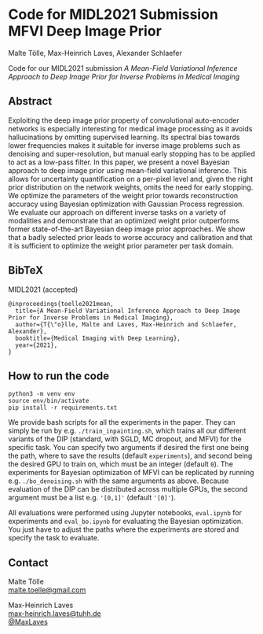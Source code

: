 # Code for MIDL2021 Submission MFVI Deep Image Prior

Malte Tölle, Max-Heinrich Laves, Alexander Schlaefer

Code for our MIDL2021 submission *A Mean-Field Variational Inference Approach to Deep Image Prior for Inverse Problems in Medical Imaging*

## Abstract

Exploiting the deep image prior property of convolutional auto-encoder networks is especially interesting for medical image processing as it avoids hallucinations by omitting supervised learning. Its spectral bias towards lower frequencies makes it suitable for inverse image problems such as denoising and super-resolution, but manual early stopping has to be applied to act as a low-pass filter. In this paper, we present a novel Bayesian approach to deep image prior using mean-field variational inference. This allows for uncertainty quantification on a per-pixel level and, given the right prior distribution on the network weights, omits the need for early stopping. We optimize the parameters of the weight prior towards reconstruction accuracy using Bayesian optimization with Gaussian Process regression. We evaluate our approach on different inverse tasks on a variety of modalities and demonstrate that an optimized weight prior outperforms former state-of-the-art Bayesian deep image prior approaches. We show that a badly selected prior leads to worse accuracy and calibration and that it is sufficient to optimize the weight prior parameter per task domain.

## BibTeX

MIDL2021 (accepted)

```
@inproceedings{toelle2021mean,
  title={A Mean-Field Variational Inference Approach to Deep Image Prior for Inverse Problems in Medical Imaging},
  author={T{\"o}lle, Malte and Laves, Max-Heinrich and Schlaefer, Alexander},
  booktitle={Medical Imaging with Deep Learning},
  year={2021},
}
```

## How to run the code

```
python3 -m venv env
source env/bin/activate
pip install -r requirements.txt
```

We provide bash scripts for all the experiments in the paper.
They can simply be run by e.g. `./train_inpainting.sh`, which trains all our different variants of the DIP (standard, with SGLD, MC dropout, and MFVI) for the specific task. You can specify two arguments if desired the first one being the path, where to save the results (default `experiments`), and second being the desired GPU to train on, which must be an integer (default `0`).
The experiments for Bayesian optimization of MFVI can be replicated by running e.g. `./bo_denoising.sh` with the same arguments as above. Because evaluation of the DIP can be distributed across multiple GPUs, the second argument must be a list e.g. `'[0,1]'` (default `'[0]'`).

All evaluations were performed using Jupyter notebooks, `eval.ipynb` for experiments and `eval_bo.ipynb` for evaluating the Bayesian optimization. You just have to adjust the paths where the experiments are stored and specify the task to evaluate.

## Contact

Malte Tölle  
[malte.toelle@gmail.com](mailto:malte.toelle@gmail.com)  

Max-Heinrich Laves  
[max-heinrich.laves@tuhh.de](mailto:max-heinrich.laves@tuhh.de)  
[@MaxLaves](https://twitter.com/MaxLaves)
